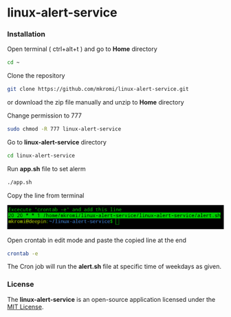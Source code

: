 # linux-alert-service


### Installation

Open terminal ( ctrl+alt+t ) and go to __Home__ directory

```bash
cd ~
```

Clone the repository

```bash
git clone https://github.com/mkromi/linux-alert-service.git
```
or download the zip file manually and unzip to __Home__ directory

Change permission to 777

```bash
sudo chmod -R 777 linux-alert-service
```

Go to __linux-alert-service__ directory
```bash
cd linux-alert-service
```

Run __app.sh__ file to set alerm
```bash
./app.sh
```

Copy the line from terminal

![Screenshot](screenshot.png)

Open crontab in edit mode and paste the copied line at the end
```bash
crontab -e
```

The Cron job will run the __alert.sh__ file at specific time of weekdays as given.

### **License**
The **linux-alert-service** is an open-source application licensed under the [MIT License](LICENSE).
